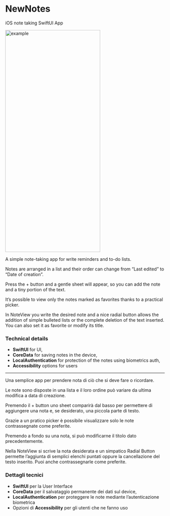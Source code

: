 # NewNotes
iOS note taking SwiftUI App

<img src="https://github.com/andreasara-dev/NewNotes/blob/main/Demo/Example.gif" width="300" height="700" alt="example">

A simple note-taking app for write reminders and to-do lists.

Notes are arranged in a list and their order can change from “Last edited” to “Date of creation”.

Press the + button and a gentle sheet will appear, so you can add the note and a tiny portion of the text.

It’s possible to view only the notes marked as favorites thanks to a practical picker.

In NoteView you write the desired note and a nice radial button allows the addition of simple bulleted lists or the complete deletion of the text inserted.
You can also set it as favorite or modify its title.

### Technical details

- **SwiftUI** for UI,
- **CoreData** for saving notes in the device, 
- **LocalAuthentication** for protection of the notes using biometrics auth,
- **Accessibility** options for users 

---

Una semplice app per prendere nota di ciò che si deve fare o ricordare.

Le note sono disposte in una lista e il loro ordine può variare da ultima modifica a data di creazione.

Premendo il + button uno sheet comparirà dal basso per permettere di aggiungere una nota e, se desiderato, una piccola parte di testo.

Grazie a un pratico picker è possibile visualizzare solo le note contrassegnate come preferite.

Premendo a fondo su una nota, si può modificarne il titolo dato precedentemente.

Nella NoteView si scrive la nota desiderata e un simpatico Radial Button permette l’aggiunta di semplici elenchi puntati oppure la cancellazione del testo inserito.
Puoi anche contrassegnarle come preferite.

### Dettagli tecnici

- **SwiftUI** per la User Interface
- **CoreData** per il salvataggio permanente dei dati sul device,
- **LocalAuthentication** per proteggere le note mediante l’autenticazione biometrica
- Opzioni di **Accessibility** per gli utenti che ne fanno uso

